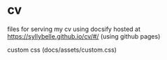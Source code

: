 # cv
files for serving my cv using docsify 
hosted at https://syllybelle.github.io/cv/#/ (using github pages)

custom css  (docs/assets/custom.css)


